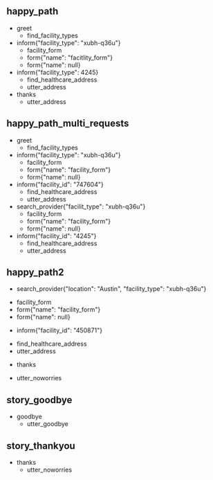 
## happy_path
* greet
  - find_facility_types
* inform{"facility_type": "xubh-q36u"}
  - facility_form
  - form{"name": "facitlity_form"}
  - form{"name": null}
* inform{"facility_type": 4245}
  - find_healthcare_address
  - utter_address
* thanks
  - utter_address

## happy_path_multi_requests
* greet
  - find_facility_types
* inform{"facility_type": "xubh-q36u"}
  - facility_form
  - form{"name": "facility_form"}
  - form{"name": null}
* inform{"facility_id": "747604"}
  - find_healthcare_address
  - utter_address
* search_provider{"facilit_type": "xubh-q36u"}
  - facility_form
  - form{"name": "facility_form"}
  - form{"name": null}
* inform{"facility_id": "4245"}
  - find_healthcare_address
  - utter_address

## happy_path2
* search_provider{"location": "Austin", "facility_type": "xubh-q36u"}
 - facility_form
 - form{"name": "facility_form"}
 - form{"name": null}

* inform{"facility_id": "450871"}
 - find_healthcare_address
 - utter_address

* thanks
 - utter_noworries

## story_goodbye
* goodbye
  - utter_goodbye

## story_thankyou
* thanks
  - utter_noworries
